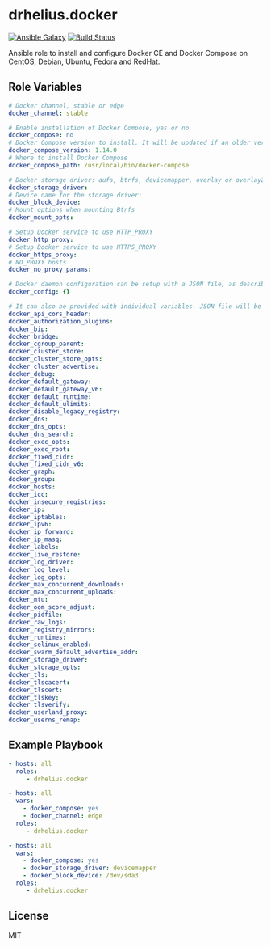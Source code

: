 drhelius.docker
=========

[![Ansible Galaxy](https://img.shields.io/badge/galaxy-drhelius.docker-blue.svg)](https://galaxy.ansible.com/drhelius/docker/) [![Build Status](https://travis-ci.org/drhelius/docker-ansible-role.svg?branch=master)](https://travis-ci.org/drhelius/docker-ansible-role)

Ansible role to install and configure Docker CE and Docker Compose on CentOS, Debian, Ubuntu, Fedora and RedHat.

Role Variables
--------------

```yaml
# Docker channel, stable or edge
docker_channel: stable

# Enable installation of Docker Compose, yes or no
docker_compose: no
# Docker Compose version to install. It will be updated if an older version is found.
docker_compose_version: 1.14.0
# Where to install Docker Compose
docker_compose_path: /usr/local/bin/docker-compose

# Docker storage driver: aufs, btrfs, devicemapper, overlay or overlay2
docker_storage_driver:
# Device name for the storage driver:
docker_block_device:
# Mount options when mounting Btrfs
docker_mount_opts:

# Setup Docker service to use HTTP_PROXY
docker_http_proxy:
# Setup Docker service to use HTTPS_PROXY
docker_https_proxy:
# NO_PROXY hosts
docker_no_proxy_params:

# Docker daemon configuration can be setup with a JSON file, as described here: https://docs.docker.com/engine/reference/commandline/dockerd/#linux-configuration-file
docker_config: {}

# It can also be provided with individual variables. JSON file will be automatically populated with set variables:
docker_api_cors_header:
docker_authorization_plugins:
docker_bip:
docker_bridge:
docker_cgroup_parent:
docker_cluster_store:
docker_cluster_store_opts:
docker_cluster_advertise:
docker_debug:
docker_default_gateway:
docker_default_gateway_v6:
docker_default_runtime:
docker_default_ulimits:
docker_disable_legacy_registry:
docker_dns:
docker_dns_opts:
docker_dns_search:
docker_exec_opts:
docker_exec_root:
docker_fixed_cidr:
docker_fixed_cidr_v6:
docker_graph:
docker_group:
docker_hosts:
docker_icc:
docker_insecure_registries:
docker_ip:
docker_iptables:
docker_ipv6:
docker_ip_forward:
docker_ip_masq:
docker_labels:
docker_live_restore:
docker_log_driver:
docker_log_level:
docker_log_opts:
docker_max_concurrent_downloads:
docker_max_concurrent_uploads:
docker_mtu:
docker_oom_score_adjust:
docker_pidfile:
docker_raw_logs:
docker_registry_mirrors:
docker_runtimes:
docker_selinux_enabled:
docker_swarm_default_advertise_addr:
docker_storage_driver:
docker_storage_opts:
docker_tls:
docker_tlscacert:
docker_tlscert:
docker_tlskey:
docker_tlsverify:
docker_userland_proxy:
docker_userns_remap:
```


Example Playbook
----------------

```yaml
- hosts: all
  roles:
     - drhelius.docker
```
```yaml
- hosts: all
  vars:
    - docker_compose: yes
    - docker_channel: edge
  roles:
     - drhelius.docker
```
```yaml
- hosts: all
  vars:
    - docker_compose: yes
    - docker_storage_driver: devicemapper
    - docker_block_device: /dev/sda3
  roles:
     - drhelius.docker
```
License
-------

MIT
